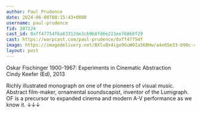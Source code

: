 ```yaml
---
author: Paul Prudence
date: 2024-06-08T08:15:43+0000
username: paul-prudence
fid: 307224
cast_id: 0xff47754f6a83312de3cb9b8fd6e221ee76860f29
cast: https://warpcast.com/paul-prudence/0xff47754f
image: https://imagedelivery.net/BXluQx4ige9GuW0Ia56BHw/a4e65e33-b90c-4a42-95d9-b74c3899ed00/original
layout: post
---
```

Oskar Fischinger 1900-1967: Experiments in Cinematic Abstraction  
Cindy Keefer (Ed), 2013  
  
Richly illustrated monograph on one of the pioneers of visual music. Abstract film-maker, ornamental soundscapist, inventor of the Lumigraph. OF is a precursor to expanded cinema and modern A-V performance as we know it. ↓↓↓  

<img src='https://imagedelivery.net/BXluQx4ige9GuW0Ia56BHw/a4e65e33-b90c-4a42-95d9-b74c3899ed00/original' alt='' referrerpolicy='no-referrer'/>
